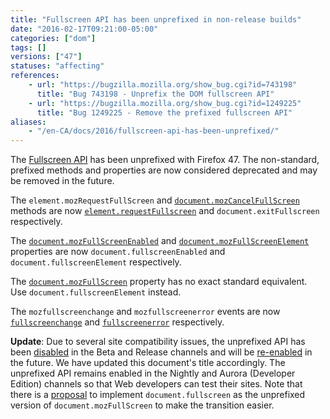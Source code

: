 ```yaml
---
title: "Fullscreen API has been unprefixed in non-release builds"
date: "2016-02-17T09:21:00-05:00"
categories: ["dom"]
tags: []
versions: ["47"]
statuses: "affecting"
references:
    - url: "https://bugzilla.mozilla.org/show_bug.cgi?id=743198"
      title: "Bug 743198 - Unprefix the DOM fullscreen API"
    - url: "https://bugzilla.mozilla.org/show_bug.cgi?id=1249225"
      title: "Bug 1249225 - Remove the prefixed fullscreen API"
aliases:
    - "/en-CA/docs/2016/fullscreen-api-has-been-unprefixed/"
---
```

The [Fullscreen API](https://developer.mozilla.org/docs/Web/API/Fullscreen_API) has been unprefixed with Firefox 47. The non-standard, prefixed methods and properties are now considered deprecated and may be removed in the future.

The `element.mozRequestFullScreen` and [`document.mozCancelFullScreen`](https://developer.mozilla.org/docs/Web/API/Document/mozCancelFullScreen) methods are now [`element.requestFullscreen`](https://developer.mozilla.org/docs/Web/API/Element/requestFullScreen) and `document.exitFullscreen` respectively.

The [`document.mozFullScreenEnabled`](https://developer.mozilla.org/docs/Web/API/Document/mozFullScreenEnabled) and [`document.mozFullScreenElement`](https://developer.mozilla.org/docs/Web/API/Document/mozFullScreenElement) properties are now `document.fullscreenEnabled` and `document.fullscreenElement` respectively.

The [`document.mozFullScreen`](https://developer.mozilla.org/docs/Web/API/Document/mozFullScreen) property has no exact standard equivalent. Use `document.fullscreenElement` instead.

The `mozfullscreenchange` and `mozfullscreenerror` events are now [`fullscreenchange`](https://developer.mozilla.org/docs/Web/Events/fullscreenchange) and [`fullscreenerror`](https://developer.mozilla.org/docs/Web/Events/fullscreenerror) respectively.

**Update**: Due to several site compatibility issues, the unprefixed API has been [disabled](https://bugzilla.mozilla.org/show_bug.cgi?id=1268749) in the Beta and Release channels and will be [re-enabled](https://bugzilla.mozilla.org/show_bug.cgi?id=1269276) in the future. We have updated this document's title accordingly. The unprefixed API remains enabled in the Nightly and Aurora (Developer Edition) channels so that Web developers can test their sites. Note that there is a [proposal](https://bugzilla.mozilla.org/show_bug.cgi?id=1269157) to implement `document.fullscreen` as the unprefixed version of `document.mozFullScreen` to make the transition easier.
